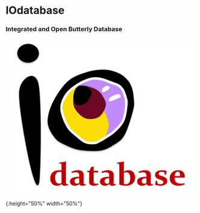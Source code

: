# IOdatabase
### Integrated and Open Butterly Database
![](https://github.com/leondap/images/blob/main/io_database.png?raw=true){:height="50%" width="50%"}

